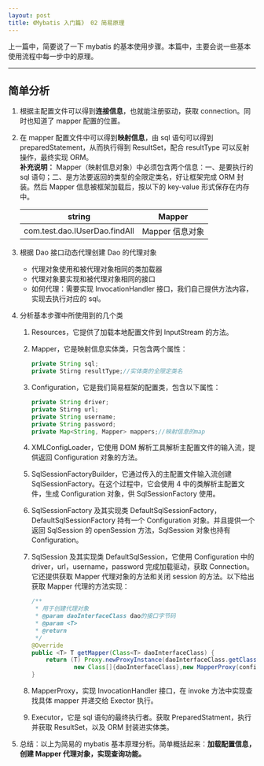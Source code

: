 ```yaml
---
layout: post
title: 《Mybatis 入门篇》 02 简易原理
---
```


上一篇中，简要说了一下 mybatis 的基本使用步骤。本篇中，主要会说一些基本使用流程中每一步中的原理。

---

## 简单分析

1. 根据主配置文件可以得到**连接信息**，也就能注册驱动，获取 connection。同时也知道了 mapper 配置的位置。

1. 在 mapper 配置文件中可以得到**映射信息**，由 sql 语句可以得到 preparedStatement，从而执行得到 ResultSet，配合 resultType 可以反射操作，最终实现 ORM。  
   **补充说明：**
   Mapper（映射信息对象）中必须包含两个信息：一、是要执行的 sql 语句；二、是方法要返回的类型的全限定类名，好让框架完成 ORM 封装。然后 Mapper 信息被框架加载后，按以下的 key-value 形式保存在内存中。

   |            string             |     Mapper      |
   | :---------------------------: | :-------------: |
   | com.test.dao.IUserDao.findAll | Mapper 信息对象 |

1. 根据 Dao 接口动态代理创建 Dao 的代理对象

   - 代理对象使用和被代理对象相同的类加载器
   - 代理对象要实现和被代理对象相同的接口
   - 如何代理：需要实现 InvocationHandler 接口，我们自己提供方法内容，实现去执行对应的 sql。

1. 分析基本步骤中所使用到的几个类

   1. Resources，它提供了加载本地配置文件到 InputStream 的方法。

   2. Mapper，它是映射信息实体类，只包含两个属性：

      ```java
      private String sql;
      private Stirng resultType;//实体类的全限定类名
      ```

   3. Configuration，它是我们简易框架的配置类，包含以下属性：

      ```java
      private String driver;
      private Stirng url;
      private String username;
      private String password;
      private Map<String, Mapper> mappers;//映射信息的map
      ```

   4. XMLConfigLoader，它使用 DOM 解析工具解析主配置文件的输入流，提供返回 Configuration 对象的方法。

   5. SqlSessionFactoryBuilder，它通过传入的主配置文件输入流创建 SqlSessionFactory。在这个过程中，它会使用 4 中的类解析主配置文件，生成 Configuration 对象，供 SqlSessionFactory 使用。

   6. SqlSessionFactory 及其实现类 DefaultSqlSessionFactory，DefaultSqlSessionFactory 持有一个 Configuration 对象。并且提供一个返回 SqlSession 的 openSession 方法，SqlSession 对象也持有 Configuration。

   7. SqlSession 及其实现类 DefaultSqlSession，它使用 Configuration 中的 driver，url，username，password 完成加载驱动，获取 Connection。它还提供获取 Mapper 代理对象的方法和关闭 session 的方法。以下给出获取 Mapper 代理的方法实现：

      ```java
      /**
       * 用于创建代理对象
       * @param daoInterfaceClass dao的接口字节码
       * @param <T>
       * @return
       */
      @Override
      public <T> T getMapper(Class<T> daoInterfaceClass) {
          return (T) Proxy.newProxyInstance(daoInterfaceClass.getClassLoader(),
                  new Class[]{daoInterfaceClass},new MapperProxy(configuration.getMappers(),     connection));
      }
      ```

   8. MapperProxy，实现 InvocationHandler 接口，在 invoke 方法中实现查找具体 mapper 并递交给 Exector 执行。

   9. Executor，它是 sql 语句的最终执行者。获取 PreparedStatment，执行并获取 ResultSet，以及 ORM 封装进实体类。

1. 总结：以上为简易的 mybatis 基本原理分析。简单概括起来：**加载配置信息，创建 Mapper 代理对象，实现查询功能。**
